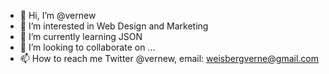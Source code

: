 - 👋 Hi, I’m @vernew
- 👀 I’m interested in Web Design and Marketing
- 🌱 I’m currently learning JSON
- 💞️ I’m looking to collaborate on ...
- 📫 How to reach me Twitter @vernew, email: weisbergverne@gmail.com

<!---
vernew/vernew is a ✨ special ✨ repository because its `README.md` (this file) appears on your GitHub profile.
You can click the Preview link to take a look at your changes.
--->
